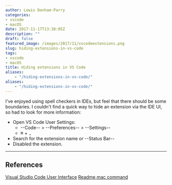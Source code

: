 ```yaml
---
author: Lewis Denham-Parry
categories:
- vscode
- macOS
date: 2017-11-17T13:38:05Z
description: ""
draft: false
featured_image: /images/2017/11/vscodeextensions.png
slug: hiding-extensions-in-vs-code
tags:
- vscode
- macOS
title: Hiding extensions in VS Code
aliases:
    - "/hiding-extensions-in-vs-code/"
aliases:
    - "/hiding-extensions-in-vs-code/"
---
```


I've enjoyed using spell checkers in IDEs, but feel that there should be some boundaries.  I couldn't find a quick way to hide an extension via the IDE UI, so had to look for more information:

* Open VS Code User Settings:
    * --Code-- > --Preferences-- > --Settings--
    * <kbd>&#8984;</kbd> + <kbd>,</kbd>
* Search for the extension name or --Status Bar--
* Disabled the extension.

---

## References

[Visual Studio Code User Interface](https://code.visualstudio.com/docs/getstarted/userinterface)
[Readme mac command](https://superuser.com/questions/695317/how-to-add-macs-command-special-sign-into-a-markdown-document-using-html-tags)
